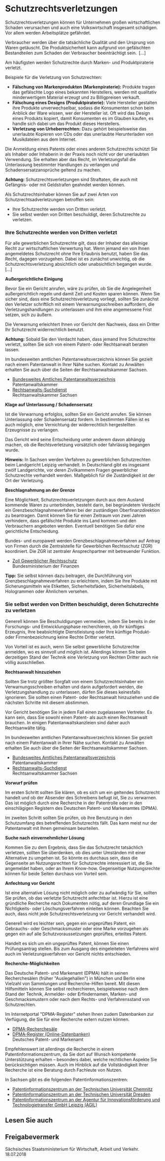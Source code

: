 # Schutzrechtsverletzungen

Schutzrechtsverletzungen können für Unternehmen großen wirtschaftlichen Schaden verursachen und auch eine Volkswirtschaft insgesamt schädigen. Vor allem werden Arbeitsplätze gefährdet.

Verbraucher werden über die tatsächliche Qualität und den Ursprung von Waren getäuscht. Die Produktsicherheit kann aufgrund von gefälschten Bestandteilen zum Schaden der Verbraucher beeinträchtigt sein. [...]

Am häufigsten werden Schutzrechte durch Marken- und Produktpiraterie verletzt.

Beispiele für die Verletzung von Schutzrechten:

* **Fälschung von Markenprodukten (Markenpiraterie):** Produkte tragen das gefälschte Logo eines bekannten Herstellers, werden mit qualitativ minderwertigem Material erzeugt und zu Billigpreisen verkauft.
* **Fälschung eines Designs (Produktpiraterie):** Viele Hersteller gestalten ihre Produkte unverwechselbar, sodass die Konsumenten schon beim Anblick der Ware wissen, wer der Hersteller ist. Oft wird das Design eines Produkts kopiert, damit Konsumenten es im Glauben kaufen, es handle sich dabei um das Produkt dieses Herstellers.
* **Verletzung von Urheberrechten:** Dazu gehört beispielsweise das unerlaubte Kopieren von CDs oder das unerlaubte Herunterladen von Musikdateien aus dem Internet.

Die Anmeldung eines Patents oder eines anderen Schutzrechts schützt Sie als Inhaber oder Inhaberin in der Praxis noch nicht vor der unerlaubten Verwendung. Sie erhalten aber das Recht, im Verletzungsfall die Unterlassung bestimmter Handlungen zu verlangen und Schadensersatzansprüche geltend zu machen.

**Achtung:** Schutzrechtsverletzungen sind Straftaten, die auch mit Gefängnis- oder mit Geldstrafen geahndet werden können.

Als Schutzrechtsinhaber können Sie auf zwei Arten von Schutzrechtsadverletzungen betroffen sein:

* Ihre Schutzrechte werden von Dritten verletzt.
* Sie selbst werden von Dritten beschuldigt, deren Schutzrechte zu verletzen.

### Ihre Schutzrechte werden von Dritten verletzt

Für alle gewerblichen Schutzrechte gilt, dass der Inhaber das alleinige Recht zur wirtschaftlichen Verwertung hat. Wenn jemand ein von Ihnen angemeldetes Schutzrecht ohne Ihre Erlaubnis benutzt, haben Sie das Recht, dagegen vorzugehen. Dabei ist es zunächst unwichtig, ob die Schutzrechtsverletzung absichtlich oder unabsichtlich begangen wurde. [...]

**Außergerichtliche Einigung**

Bevor Sie ein Gericht anrufen, wäre zu prüfen, ob Sie die Angelegenheit außergerichtlich regeln und damit Zeit und Kosten sparen können. Wenn Sie sicher sind, dass eine Schutzrechtsverletzung vorliegt, sollten Sie zunächst den Verletzer schriftlich mit einem Verwarnungsschreiben auffordern, die Verletzungshandlungen zu unterlassen und ihm eine angemessene Frist setzen, sich zu äußern.

Die Verwarnung erleichtert Ihnen vor Gericht den Nachweis, dass ein Dritter Ihr Schutzrecht widerrechtlich benutzt.

**Achtung:** Sobald Sie den Verdacht haben, dass jemand Ihre Schutzrechte verletzt, sollten Sie sich von einem Patent- oder Rechtsanwalt beraten lassen.

Im bundesweiten amtlichen Patentanwaltsverzeichnis können Sie gezielt nach einem Patentanwalt in Ihrer Nähe suchen. Kontakt zu Anwälten erhalten Sie auch über die Seiten der Rechtsanwaltskammer Sachsen.

* [Bundesweites Amtliches Patentanwaltsverzeichnis](http://www.patentanwaltsregister.com/)  
   Patentanwaltskammer
* [Rechtsanwalts-Suchdienst](http://www.rak-sachsen.de/fuer-buerger/anwaltssuche/ "Rechtsanwalt-Suchdienst")  
   Rechtsanwaltskammer Sachsen

**Klage auf Unterlassung / Schadensersatz**

Ist die Verwarnung erfolglos, sollten Sie ein Gericht anrufen. Sie können Unterlassung oder Schadensersatz fordern. In bestimmten Fällen ist es auch möglich, eine Vernichtung der widerrechtlich hergestellten Erzeugnisse zu verlangen.

Das Gericht wird seine Entscheidung unter anderem davon abhängig machen, ob die Rechtsverletzung vorsätzlich oder fahrlässig begangen wurde.

**Hinweis:** In Sachsen werden Verfahren zu gewerblichen Schutzrechten beim Landgericht Leipzig verhandelt. In Deutschland gibt es insgesamt zwölf Landgerichte, vor deren Zivilkammern Fragen gewerblicher Schutzrechte verhandelt werden. Maßgeblich für die Zuständigkeit ist der Ort der Verletzung.

**Beschlagnahmung an der Grenze**

Eine Möglichkeit, Schutzrechtsverletzungen durch aus dem Ausland kommende Waren zu unterbinden, besteht darin, bei begründetem Verdacht ein Grenzbeschlagnahmeverfahren bei der zuständigen Oberfinanzdirektion zu beantragen. Damit können Sie für einen Zeitraum von zwei Jahren verhindern, dass gefälschte Produkte ins Land kommen und den Verbrauchern angeboten werden. Eventuell benötigen Sie dafür eine gerichtliche Entscheidung.

Bundes- und europaweit werden Grenzbeschlagnahmeverfahren auf Antrag von Firmen durch die Zentralstelle für Gewerblichen Rechtsschutz (ZGR) koordiniert. Die ZGR ist zentraler Ansprechpartner mit betreuender Funktion.

* [Zoll Gewerblicher Rechtsschutz](http://www.zoll.de/DE/Fachthemen/Verbote-Beschraenkungen/Gewerblicher-Rechtsschutz/gewerblicher-rechtsschutz_node.html)  
   Bundesministerium der Finanzen

**Tipp:** Sie selbst können dazu beitragen, die Durchführung von Grenzbeschlagnahmeverfahren zu erleichtern, indem Sie Ihre Produkte mit Sicherungsmitteln wie Etiketten, Sicherheitsfäden, Sicherheitslabels, Hologrammen oder Ähnlichem versehen.

### Sie selbst werden von Dritten beschuldigt, deren Schutzrechte zu verletzen

Generell können Sie Beschuldigungen vermeiden, indem Sie bereits in der Forschungs- und Entwicklungsphase recherchieren, ob Ihr künftiges Erzeugnis, Ihre beabsichtigte Dienstleistung oder Ihre künftige Produkt- oder Firmenbezeichnung keine Rechte Dritter verletzt.

Von Vorteil ist es auch, wenn Sie selbst gewerbliche Schutzrechte anmelden, wo es sinnvoll und möglich ist. Allerdings können Sie beim derzeitigen Stand der Technik eine Verletzung von Rechten Dritter auch nie völlig ausschließen.

**Rechtsanwalt hinzuziehen**

Sollten Sie trotz größter Sorgfalt von einem Schutzrechtsinhaber ein Verwarnungsschreiben erhalten und darin aufgefordert werden, die Verletzungshandlung zu unterlassen, dürfen Sie dieses keinesfalls ignorieren. Sie sollten einen Patent- oder Rechtsanwalt hinzuziehen und die nächsten Schritte mit diesem abstimmen.

Vor Gericht benötigen Sie in jedem Fall einen zugelassenen Vertreter. Es kann sein, dass Sie sowohl einen Patent- als auch einen Rechtsanwalt brauchen. In einigen Patentanwaltskanzleien sind daher auch Rechtsanwälte tätig.

Im bundesweiten amtlichen Patentanwaltsverzeichnis können Sie gezielt nach einem Patentanwalt in Ihrer Nähe suchen. Kontakt zu Anwälten erhalten Sie auch über die Seiten der Rechtsanwaltskammer Sachsen.

* [Bundesweites Amtliches Patentanwaltsverzeichnis](http://www.patentanwaltsregister.com/)  
   Patentanwaltskammer
* [Rechtsanwalts-Suchdienst](http://www.rak-sachsen.de/fuer-buerger/anwaltssuche/ "Rechtsanwalt-Suchdienst")  
   Rechtsanwaltskammer Sachsen

**Vorwurf prüfen**

Im ersten Schritt sollten Sie klären, ob es sich um ein geltendes Schutzrecht handelt und ob der Absender des Schreibens befugt ist, Sie zu verwarnen. Das ist möglich durch eine Recherche in der Patentrolle oder in den einschlägigen Registern des Deutschen Patent- und Markenamtes (DPMA).

Im zweiten Schritt sollten Sie prüfen, ob Ihre Benutzung in den Schutzumfang des betreffenden Schutzrechts fällt. Das kann meist nur der Patentanwalt mit Ihnen gemeinsam beurteilen.

**Suche nach einvernehmlicher Lösung**

Kommen Sie zu dem Ergebnis, dass Sie das Schutzrecht tatsächlich verletzen, sollten Sie überdenken, ob dies unter Umständen mit einer Alternative zu umgehen ist. So könnte es durchaus sein, dass die Gegenseite an Nutzungsrechten für Schutzrechte interessiert ist, die Sie angemeldet haben, oder an Ihrem Know-how. Gegenseitige Nutzungsrechte können für beide Seiten durchaus von Vorteil sein.

**Anfechtung vor Gericht**

Ist eine alternative Lösung nicht möglich oder zu aufwändig für Sie, sollten Sie prüfen, ob das verletzte Schutzrecht anfechtbar ist. Hierzu ist eine gründliche Recherche nach Dokumenten nötig, auf deren Grundlage Sie ein Nichtigkeits- oder Löschungsverfahren einleiten können. Beachten Sie auch, dass nicht jede Schutzrechtsverletzung vor Gericht verhandelt wird.

Generell wird es leichter sein, gegen ein ungeprüftes Patent, ein Gebrauchs- oder Geschmacksmuster oder eine Marke vorzugehen als gegen ein auf alle Schutzvoraussetzungen geprüftes, erteiltes Patent.

Handelt es sich um ein ungeprüftes Patent, können Sie einen Prüfungsantrag stellen. Bis zum Ausgang des eingeleiteten Verfahrens wird auch im Verletzungsverfahren vor Gericht nichts entschieden.

**Recherche-Möglichkeiten**

Das Deutsche Patent- und Markenamt (DPMA) hält in seinen Recherchesälen (früher "Auslegehallen") in München und Berlin eine Vielzahl von Sammlungen und Recherche-Hilfen bereit. Mit diesen Hilfsmitteln können Sie selbst recherchieren, beispielsweise nach dem Stand der Technik, Anmelder- oder Erfindernamen, Marken- und Geschmacksmustern oder nach dem Rechts- und Verfahrensstand von Schutzrechten.

Im Internetportal "DPMA-Register" stehen Ihnen zudem Datenbanken zur Verfügung, die Sie für eine Recherche extern nutzen können.

* [DPMA-Recherchesäle](https://www.dpma.de/service/kundenservice/recherchesaele/index.html)
* [DPMA-Register (Online-Datenbanken)](http://register.dpma.de/)  
   Deutsches Patent- und Markenamt

Empfehlenswert ist allerdings die Recherche in einem Patentinformationszentrum, da Sie dort auf Wunsch kompetente Unterstützung erhalten – besonders dabei, welche rechtlichen Aspekte Sie berücksichtigen müssen. Auch im Hinblick auf die Vollständigkeit Ihrer Recherche ist eine Beratung durch Fachleute von Nutzen.

In Sachsen gibt es die folgenden Patentinformationszentren:

* [Patentinformationszentrum an der Technischen Universität Chemnitz](http://www.bibliothek.tu-chemnitz.de/piz/index.html)
* [Patentinformationszentrum an der Technischen Universität Dresden](https://tu-dresden.de/forschung/transfer/schutzrechte/patentinformationszentrum)
* [Patentinformationszentrum an der Agentur für Innovationsförderung und Technologietransfer GmbH Leipzig (AGIL)](http://www.agil-leipzig.de/Patent.htm)

## Lesen Sie auch

## Freigabevermerk

Sächsisches Staatsministerium für Wirtschaft, Arbeit und Verkehr. 18.07.2018
